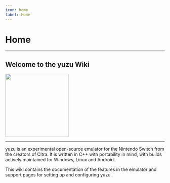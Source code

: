 ```yaml
---
icon: home
label: Home
---
```

# Home

---

## Welcome to the yuzu Wiki

<img src="./static/yuzu_logo.svg" width="200"/>

---

yuzu is an experimental open-source emulator for the Nintendo Switch from the creators of Citra. It is written in C++ with portability in mind, with builds actively maintained for Windows, Linux and Android.

This wiki contains the documentation of the features in the emulator and support pages for setting up and configuring yuzu.

